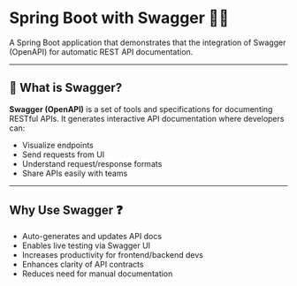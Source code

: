 # Spring Boot with Swagger 🧾🚀

A Spring Boot application that demonstrates that the integration of Swagger (OpenAPI) for automatic REST API documentation.

---

## 📘 What is Swagger?

**Swagger (OpenAPI)** is a set of tools and specifications for documenting RESTful APIs. It generates interactive API documentation where developers can:
- Visualize endpoints
- Send requests from UI
- Understand request/response formats
- Share APIs easily with teams

---

## Why Use Swagger ❓ 

- Auto-generates and updates API docs
- Enables live testing via Swagger UI
- Increases productivity for frontend/backend devs
- Enhances clarity of API contracts
- Reduces need for manual documentation
